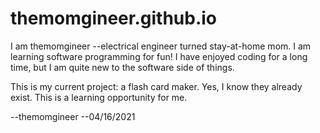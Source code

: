 # themomgineer.github.io

I am themomgineer --electrical engineer turned stay-at-home mom. I am learning software 
programming for fun! I have enjoyed coding for a long time, but I am quite new to the 
software side of things.

This is my current project: a flash card maker. Yes, I know they already exist. This is
a learning opportunity for me.

--themomgineer
--04/16/2021
